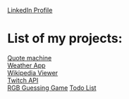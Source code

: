 <a href="https://www.linkedin.com/in/ermin-avdic/">LinkedIn Profile</a><br>

<h1>List of my projects:</h1>
<a href="https://ermin-avdic.github.io/Quota/">Quote machine</a><br>
<a href="http://local-weather-api.surge.sh">Weather App</a><br>
<a href="https://ermin-avdic.github.io/wikipedia-viewer/">Wikipedia Viewer</a><br>
<a href="http://twitch-api.surge.sh/">Twitch API</a><br>
<a href="https://ermin-avdic.github.io/Color-Game/">RGB Guessing Game</a>
<a href="https://ermin-avdic.github.io/TodoList/">Todo List</a>
